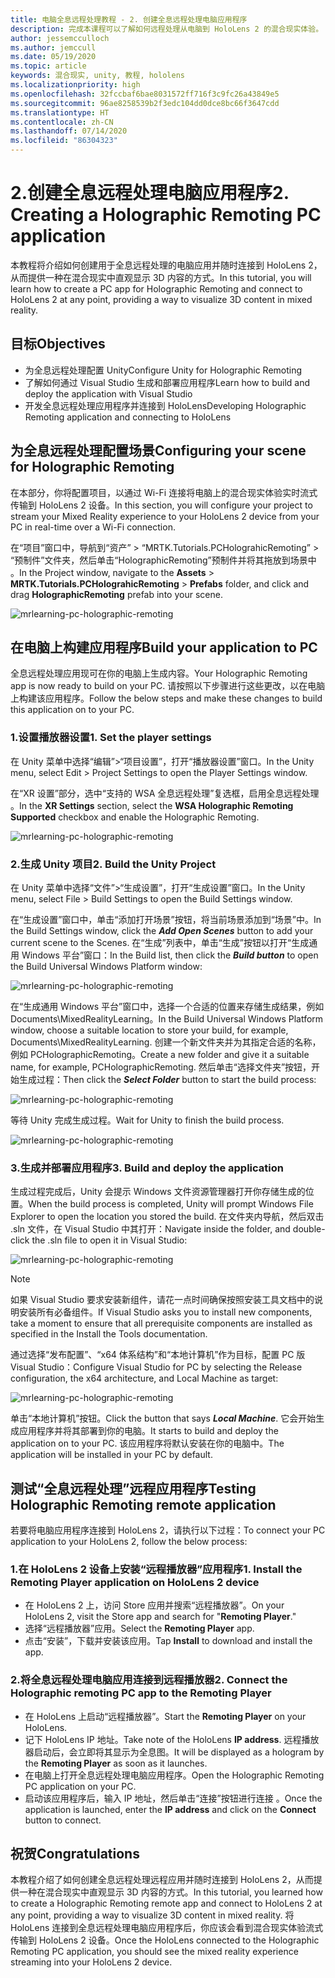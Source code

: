 ```yaml
---
title: 电脑全息远程处理教程 - 2. 创建全息远程处理电脑应用程序
description: 完成本课程可以了解如何远程处理从电脑到 HoloLens 2 的混合现实体验。
author: jessemcculloch
ms.author: jemccull
ms.date: 05/19/2020
ms.topic: article
keywords: 混合现实, unity, 教程, hololens
ms.localizationpriority: high
ms.openlocfilehash: 32fccbaf6bae8031572ff716f3c9fc26a43849e5
ms.sourcegitcommit: 96ae8258539b2f3edc104dd0dce8bc66f3647cdd
ms.translationtype: HT
ms.contentlocale: zh-CN
ms.lasthandoff: 07/14/2020
ms.locfileid: "86304323"
---
```

# <a name="2-creating-a-holographic-remoting-pc-application"></a><span data-ttu-id="5a92e-105">2.创建全息远程处理电脑应用程序</span><span class="sxs-lookup"><span data-stu-id="5a92e-105">2. Creating a Holographic Remoting PC application</span></span>

<span data-ttu-id="5a92e-106">本教程将介绍如何创建用于全息远程处理的电脑应用并随时连接到 HoloLens 2，从而提供一种在混合现实中直观显示 3D 内容的方式。</span><span class="sxs-lookup"><span data-stu-id="5a92e-106">In this tutorial, you will learn how to create a PC app for Holographic Remoting and connect to HoloLens 2 at any point, providing a way to visualize 3D content in mixed reality.</span></span>

## <a name="objectives"></a><span data-ttu-id="5a92e-107">目标</span><span class="sxs-lookup"><span data-stu-id="5a92e-107">Objectives</span></span>

* <span data-ttu-id="5a92e-108">为全息远程处理配置 Unity</span><span class="sxs-lookup"><span data-stu-id="5a92e-108">Configure Unity for Holographic Remoting</span></span>
* <span data-ttu-id="5a92e-109">了解如何通过 Visual Studio 生成和部署应用程序</span><span class="sxs-lookup"><span data-stu-id="5a92e-109">Learn how to build and deploy the application with Visual Studio</span></span>
* <span data-ttu-id="5a92e-110">开发全息远程处理应用程序并连接到 HoloLens</span><span class="sxs-lookup"><span data-stu-id="5a92e-110">Developing Holographic Remoting application and connecting to HoloLens</span></span>

## <a name="configuring-your-scene-for-holographic-remoting"></a><span data-ttu-id="5a92e-111">为全息远程处理配置场景</span><span class="sxs-lookup"><span data-stu-id="5a92e-111">Configuring your scene for Holographic Remoting</span></span>

<span data-ttu-id="5a92e-112">在本部分，你将配置项目，以通过 Wi-Fi 连接将电脑上的混合现实体验实时流式传输到 HoloLens 2 设备。</span><span class="sxs-lookup"><span data-stu-id="5a92e-112">In this section, you will configure your project to stream your Mixed Reality experience to your HoloLens 2 device from your PC in real-time over a Wi-Fi connection.</span></span>

<span data-ttu-id="5a92e-113">在“项目”窗口中，导航到“资产” > “MRTK.Tutorials.PCHolograhicRemoting” > “预制件”文件夹，然后单击“HolographicRemoting”预制件并将其拖放到场景中   。</span><span class="sxs-lookup"><span data-stu-id="5a92e-113">In the Project window, navigate to the **Assets** > **MRTK.Tutorials.PCHolograhicRemoting** > **Prefabs** folder, and click and drag **HolographicRemoting** prefab into your scene.</span></span>

![mrlearning-pc-holographic-remoting](images/mrlearning-pc-holographic-remoting/Tutorial2-Section1-Step1-1.png)

## <a name="build-your-application-to-pc"></a><span data-ttu-id="5a92e-115">在电脑上构建应用程序</span><span class="sxs-lookup"><span data-stu-id="5a92e-115">Build your application to PC</span></span>

<span data-ttu-id="5a92e-116">全息远程处理应用现可在你的电脑上生成内容。</span><span class="sxs-lookup"><span data-stu-id="5a92e-116">Your Holographic Remoting app is now ready to build on your PC.</span></span> <span data-ttu-id="5a92e-117">请按照以下步骤进行这些更改，以在电脑上构建该应用程序。</span><span class="sxs-lookup"><span data-stu-id="5a92e-117">Follow the below steps and make these changes to build this application on to your PC.</span></span>

### <a name="1-set-the-player-settings"></a><span data-ttu-id="5a92e-118">1.设置播放器设置</span><span class="sxs-lookup"><span data-stu-id="5a92e-118">1. Set the player settings</span></span>

<span data-ttu-id="5a92e-119">在 Unity 菜单中选择“编辑”>“项目设置”，打开“播放器设置”窗口。</span><span class="sxs-lookup"><span data-stu-id="5a92e-119">In the Unity menu, select Edit > Project Settings to open the Player Settings window.</span></span>

<span data-ttu-id="5a92e-120">在“XR 设置”部分，选中“支持的 WSA 全息远程处理”复选框，启用全息远程处理 。</span><span class="sxs-lookup"><span data-stu-id="5a92e-120">In the **XR Settings** section, select the **WSA Holographic Remoting Supported** checkbox and enable the Holographic Remoting.</span></span>

![mrlearning-pc-holographic-remoting](images/mrlearning-pc-holographic-remoting/Tutorial2-Section2-Step1-1.png)

### <a name="2-build-the-unity-project"></a><span data-ttu-id="5a92e-122">2.生成 Unity 项目</span><span class="sxs-lookup"><span data-stu-id="5a92e-122">2. Build the Unity Project</span></span>

<span data-ttu-id="5a92e-123">在 Unity 菜单中选择“文件”>“生成设置”，打开“生成设置”窗口。</span><span class="sxs-lookup"><span data-stu-id="5a92e-123">In the Unity menu, select File > Build Settings to open the Build Settings window.</span></span>

<span data-ttu-id="5a92e-124">在“生成设置”窗口中，单击“添加打开场景”按钮，将当前场景添加到“场景”中。</span><span class="sxs-lookup"><span data-stu-id="5a92e-124">In the Build Settings window, click the ***Add Open Scenes*** button to add your current scene to the Scenes.</span></span> <span data-ttu-id="5a92e-125">在“生成”列表中，单击“生成”按钮以打开“生成通用 Windows 平台”窗口：</span><span class="sxs-lookup"><span data-stu-id="5a92e-125">In the Build list, then click the ***Build button*** to open the Build Universal Windows Platform window:</span></span>

![mrlearning-pc-holographic-remoting](images/mrlearning-pc-holographic-remoting/Tutorial2-Section2-Step2-1.png)

<span data-ttu-id="5a92e-127">在“生成通用 Windows 平台”窗口中，选择一个合适的位置来存储生成结果，例如 Documents\MixedRealityLearning。</span><span class="sxs-lookup"><span data-stu-id="5a92e-127">In the Build Universal Windows Platform window, choose a suitable location to store your build, for example, Documents\MixedRealityLearning.</span></span> <span data-ttu-id="5a92e-128">创建一个新文件夹并为其指定合适的名称，例如 PCHolographicRemoting。</span><span class="sxs-lookup"><span data-stu-id="5a92e-128">Create a new folder and give it a suitable name, for example, PCHolographicRemoting.</span></span> <span data-ttu-id="5a92e-129">然后单击“选择文件夹”按钮，开始生成过程：</span><span class="sxs-lookup"><span data-stu-id="5a92e-129">Then click the ***Select Folder*** button to start the build process:</span></span>

![mrlearning-pc-holographic-remoting](images/mrlearning-pc-holographic-remoting/Tutorial2-Section2-Step2-2.png)

<span data-ttu-id="5a92e-131">等待 Unity 完成生成过程。</span><span class="sxs-lookup"><span data-stu-id="5a92e-131">Wait for Unity to finish the build process.</span></span>

![mrlearning-pc-holographic-remoting](images/mrlearning-pc-holographic-remoting/Tutorial2-Section2-Step2-3.png)

### <a name="3-build-and-deploy-the-application"></a><span data-ttu-id="5a92e-133">3.生成并部署应用程序</span><span class="sxs-lookup"><span data-stu-id="5a92e-133">3. Build and deploy the application</span></span>

<span data-ttu-id="5a92e-134">生成过程完成后，Unity 会提示 Windows 文件资源管理器打开你存储生成的位置。</span><span class="sxs-lookup"><span data-stu-id="5a92e-134">When the build process is completed, Unity will prompt Windows File Explorer to open the location you stored the build.</span></span> <span data-ttu-id="5a92e-135">在文件夹内导航，然后双击 .sln 文件，在 Visual Studio 中其打开：</span><span class="sxs-lookup"><span data-stu-id="5a92e-135">Navigate inside the folder, and double-click the .sln file to open it in Visual Studio:</span></span>

![mrlearning-pc-holographic-remoting](images/mrlearning-pc-holographic-remoting/Tutorial2-Section2-Step3-1.png)

> [!NOTE]
> <span data-ttu-id="5a92e-137">如果 Visual Studio 要求安装新组件，请花一点时间确保按照安装工具文档中的说明安装所有必备组件。</span><span class="sxs-lookup"><span data-stu-id="5a92e-137">If Visual Studio asks you to install new components, take a moment to ensure that all prerequisite components are installed as specified in the Install the Tools documentation.</span></span>

<span data-ttu-id="5a92e-138">通过选择“发布配置”、“x64 体系结构”和“本地计算机”作为目标，配置 PC 版 Visual Studio：</span><span class="sxs-lookup"><span data-stu-id="5a92e-138">Configure Visual Studio for PC by selecting the Release configuration, the x64 architecture, and Local Machine as target:</span></span>

![mrlearning-pc-holographic-remoting](images/mrlearning-pc-holographic-remoting/Tutorial2-Section2-Step3-2.png)

<span data-ttu-id="5a92e-140">单击“本地计算机”按钮。</span><span class="sxs-lookup"><span data-stu-id="5a92e-140">Click the button that says ***Local Machine***.</span></span> <span data-ttu-id="5a92e-141">它会开始生成应用程序并将其部署到你的电脑。</span><span class="sxs-lookup"><span data-stu-id="5a92e-141">It starts to build and deploy the application on to your PC.</span></span> <span data-ttu-id="5a92e-142">该应用程序将默认安装在你的电脑中。</span><span class="sxs-lookup"><span data-stu-id="5a92e-142">The application will be installed in your PC by default.</span></span>

## <a name="testing-holographic-remoting-remote-application"></a><span data-ttu-id="5a92e-143">测试“全息远程处理”远程应用程序</span><span class="sxs-lookup"><span data-stu-id="5a92e-143">Testing Holographic Remoting remote application</span></span>

<span data-ttu-id="5a92e-144">若要将电脑应用程序连接到 HoloLens 2，请执行以下过程：</span><span class="sxs-lookup"><span data-stu-id="5a92e-144">To connect your PC application to your HoloLens 2, follow the below process:</span></span>

### <a name="1-install-the-remoting-player-application-on-hololens-2-device"></a><span data-ttu-id="5a92e-145">1.在 HoloLens 2 设备上安装“远程播放器”应用程序</span><span class="sxs-lookup"><span data-stu-id="5a92e-145">1. Install the Remoting Player application on HoloLens 2 device</span></span>

* <span data-ttu-id="5a92e-146">在 HoloLens 2 上，访问 Store 应用并搜索“远程播放器”。</span><span class="sxs-lookup"><span data-stu-id="5a92e-146">On your HoloLens 2, visit the Store app and search for "**Remoting Player**."</span></span>
* <span data-ttu-id="5a92e-147">选择“远程播放器”应用。</span><span class="sxs-lookup"><span data-stu-id="5a92e-147">Select the **Remoting Player** app.</span></span>
* <span data-ttu-id="5a92e-148">点击“安装”，下载并安装该应用。</span><span class="sxs-lookup"><span data-stu-id="5a92e-148">Tap **Install** to download and install the app.</span></span>

### <a name="2-connect-the-holographic-remoting-pc-app-to-the-remoting-player"></a><span data-ttu-id="5a92e-149">2.将全息远程处理电脑应用连接到远程播放器</span><span class="sxs-lookup"><span data-stu-id="5a92e-149">2. Connect the Holographic remoting PC app to the Remoting Player</span></span>

* <span data-ttu-id="5a92e-150">在 HoloLens 上启动“远程播放器”。</span><span class="sxs-lookup"><span data-stu-id="5a92e-150">Start the **Remoting Player** on your HoloLens.</span></span>
* <span data-ttu-id="5a92e-151">记下 HoloLens IP 地址。</span><span class="sxs-lookup"><span data-stu-id="5a92e-151">Take note of the HoloLens **IP address**.</span></span> <span data-ttu-id="5a92e-152">远程播放器启动后，会立即将其显示为全息图。</span><span class="sxs-lookup"><span data-stu-id="5a92e-152">It will be displayed as a hologram by the **Remoting Player** as soon as it launches.</span></span>
* <span data-ttu-id="5a92e-153">在电脑上打开全息远程处理电脑应用程序。</span><span class="sxs-lookup"><span data-stu-id="5a92e-153">Open the Holographic Remoting PC application on your PC.</span></span>
* <span data-ttu-id="5a92e-154">启动该应用程序后，输入 IP 地址，然后单击“连接”按钮进行连接 。</span><span class="sxs-lookup"><span data-stu-id="5a92e-154">Once the application is launched, enter the **IP address** and click on the **Connect**  button to connect.</span></span>

## <a name="congratulations"></a><span data-ttu-id="5a92e-155">祝贺</span><span class="sxs-lookup"><span data-stu-id="5a92e-155">Congratulations</span></span>

<span data-ttu-id="5a92e-156">本教程介绍了如何创建全息远程处理远程应用并随时连接到 HoloLens 2，从而提供一种在混合现实中直观显示 3D 内容的方式。</span><span class="sxs-lookup"><span data-stu-id="5a92e-156">In this tutorial, you learned how to create a Holographic Remoting remote app and connect to HoloLens 2 at any point, providing a way to visualize 3D content in mixed reality.</span></span> <span data-ttu-id="5a92e-157">将 HoloLens 连接到全息远程处理电脑应用程序后，你应该会看到混合现实体验流式传输到 HoloLens 2 设备。</span><span class="sxs-lookup"><span data-stu-id="5a92e-157">Once the HoloLens connected to the Holographic Remoting PC application, you should see the mixed reality experience streaming into your HoloLens 2 device.</span></span>
